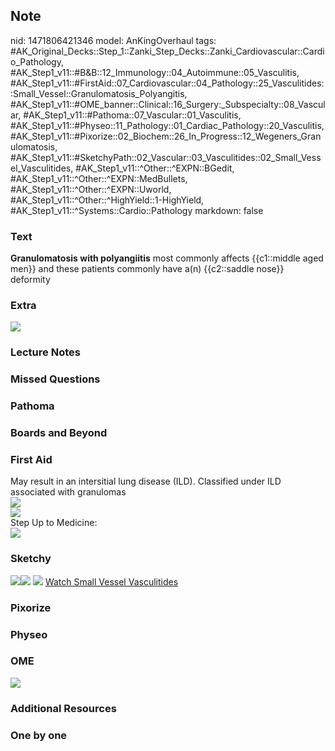 ## Note
nid: 1471806421346
model: AnKingOverhaul
tags: #AK_Original_Decks::Step_1::Zanki_Step_Decks::Zanki_Cardiovascular::Cardio_Pathology, #AK_Step1_v11::#B&B::12_Immunology::04_Autoimmune::05_Vasculitis, #AK_Step1_v11::#FirstAid::07_Cardiovascular::04_Pathology::25_Vasculitides::Small_Vessel::Granulomatosis_Polyangitis, #AK_Step1_v11::#OME_banner::Clinical::16_Surgery:_Subspecialty::08_Vascular, #AK_Step1_v11::#Pathoma::07_Vascular::01_Vasculitis, #AK_Step1_v11::#Physeo::11_Pathology::01_Cardiac_Pathology::20_Vasculitis, #AK_Step1_v11::#Pixorize::02_Biochem::26_In_Progress::12_Wegeners_Granulomatosis, #AK_Step1_v11::#SketchyPath::02_Vascular::03_Vasculitides::02_Small_Vessel_Vasculitides, #AK_Step1_v11::^Other::^EXPN::BGedit, #AK_Step1_v11::^Other::^EXPN::MedBullets, #AK_Step1_v11::^Other::^EXPN::Uworld, #AK_Step1_v11::^Other::^HighYield::1-HighYield, #AK_Step1_v11::^Systems::Cardio::Pathology
markdown: false

### Text
<div>
  <div>
    <div>
      <b>Granulomatosis with polyangiitis</b> most commonly affects
      {{c1::middle aged men}} and these patients commonly have a(n)
      {{c2::saddle nose}} deformity
    </div>
  </div>
</div>

### Extra
<img src="paste-17815524343809.jpg">

### Lecture Notes


### Missed Questions


### Pathoma


### Boards and Beyond


### First Aid
<div>
  May result in an intersitial lung disease (ILD). Classified under
  ILD associated with granulomas
</div><img src="paste-119412975731041.jpg">
<div>
  <div><img src="paste-758358080488430.jpg"></div>
</div>
<div>
  Step Up to Medicine:
</div>
<div><img src="paste-279477816919116.jpg"></div>

### Sketchy
<img src="Screen%20Shot%202019-12-20%20at%202.09.07%20PM.JPG"
class="resizer"><img src=
"Screen%20Shot%202019-12-20%20at%202.09.17%20PM.JPG" class=
"resizer"> <img src="Zoverall%20picure_1566160514431.jpg" class=
"resizer"> <a href=
"https://dashboard.sketchy.com/study/medical/courses/medical-pathophysiology/units/medical-pathophysiology-vascular/videos/medical-pathophysiology-vascular-vasculitides-small-vessel-vasculitides?utm_source=anki&utm_medium=partnership&utm_campaign=february_update&utm_content=medical">
Watch Small Vessel Vasculitides</a>

### Pixorize


### Physeo


### OME
<div class="ome-widget">
  <a href=
  "https://onlinemeded.org/spa/surgery-subspecialty/vascular/acquire?ref=anki">
  <img src="_OME_AnkiFlashcards_Lesson_1.png"></a>
</div>

### Additional Resources


### One by one

